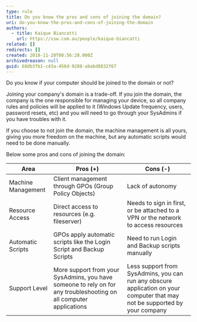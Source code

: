 ```yaml
---
type: rule
title: Do you know the pros and cons of joining the domain?
uri: do-you-know-the-pros-and-cons-of-joining-the-domain
authors:
  - title: Kaique Biancatti
    url: https://ssw.com.au/people/kaique-biancatti
related: []
redirects: []
created: 2018-11-20T00:56:28.000Z
archivedreason: null
guid: 68db3fb1-c43a-456d-9288-ababd8832f67
---
```

Do you know if your computer should be joined to the domain or not?

<!--endintro-->

Joining your company's domain is a trade-off. If you join the domain, the company is the one responsible for managing your device, so all company rules and policies will be applied to it (Windows Update frequency, users, password resets, etc) and you will need to go through your SysAdmins if you have troubles with it.

If you choose to not join the domain, the machine management is all yours, giving you more freedom on the machine, but any automatic scripts would need to be done manually.

Below some pros and cons of joining the domain:

| Area | **Pros (+)**  |  **Cons (-)** |
| ---  | --- | --- |
| Machine Management | Client management through GPOs (Group Policy Objects) | Lack of autonomy |
| Resource Access | Direct access to resources (e.g. fileserver) | Needs to sign in first, or be attached to a VPN or the network to access resources
| Automatic Scripts | GPOs apply automatic scripts like the Login Script and Backup Scripts | Need to run Login and Backup scripts manually 
| Support Level | More support from your SysAdmins, you have someone to rely on for any troubleshooting on all computer applications | Less support from SysAdmins, you can run any obscure application on your computer that may not be supported by your company 